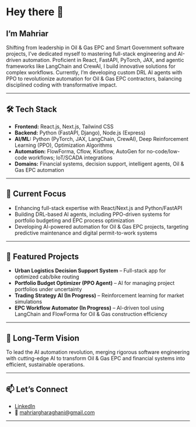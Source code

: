 # Hey there 👋  
## I’m Mahriar  

Shifting from leadership in Oil & Gas EPC and Smart Government software projects, I’ve dedicated myself to mastering full-stack engineering and AI-driven automation. Proficient in React, FastAPI, PyTorch, JAX, and agentic frameworks like LangChain and CrewAI, I build innovative solutions for complex workflows. Currently, I’m developing custom DRL AI agents with PPO to revolutionize automation for Oil & Gas EPC contractors, balancing disciplined coding with transformative impact.

---

## 🛠️ Tech Stack

- **Frontend:** React.js, Next.js, Tailwind CSS  
- **Backend:** Python (FastAPI, Django), Node.js (Express)  
- **AI/ML:** Python (PyTorch, JAX, LangChain, CrewAI), Deep Reinforcement Learning (PPO), Optimization Algorithms  
- **Automation:** FlowForma, Cflow, Kissflow, AutoGen for no-code/low-code workflows; IoT/SCADA integrations  
- **Domains:** Financial systems, decision support, intelligent agents, Oil & Gas EPC automation  

---

## 🚀 Current Focus

- Enhancing full-stack expertise with React/Next.js and Python/FastAPI  
- Building DRL-based AI agents, including PPO-driven systems for portfolio budgeting and EPC process optimization  
- Developing AI-powered automation for Oil & Gas EPC projects, targeting predictive maintenance and digital permit-to-work systems  

---

## 📌 Featured Projects

- **Urban Logistics Decision Support System** – Full-stack app for optimized cab/bike routing  
- **Portfolio Budget Optimizer (PPO Agent)** – AI for managing project portfolios under uncertainty  
- **Trading Strategy AI (In Progress)** – Reinforcement learning for market simulations  
- **EPC Workflow Automator (In Progress)** – AI-driven tool using LangChain and FlowForma for Oil & Gas construction efficiency  

---

## 🌱 Long-Term Vision  

To lead the AI automation revolution, merging rigorous software engineering with cutting-edge AI to transform Oil & Gas EPC and financial systems into efficient, sustainable operations.

---

## 📫 Let’s Connect  

- [LinkedIn](https://www.linkedin.com/in/mahriar-gharaghani-ba1a98283)  
- 📧 mahriargharaghani@gmail.com  

---
